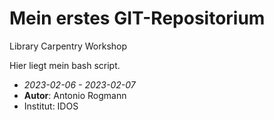 # Mein erstes GIT-Repositorium
Library Carpentry Workshop

Hier liegt mein bash script.
- *2023-02-06 - 2023-02-07*
- **Autor**: Antonio Rogmann
- Institut: IDOS

